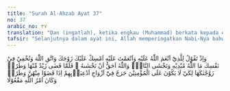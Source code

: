 ```yaml
---
title: "Surah Al-Ahzab Ayat 37"
no: 37
arabic_no: ٣٧
translation: "Dan (ingatlah), ketika engkau (Muhammad) berkata kepada orang yang telah diberi nikmat oleh Allah dan engkau (juga) telah memberi nikmat kepadanya, “Pertahankanlah terus istrimu dan bertakwalah kepada Allah,” sedang engkau menyembunyikan di dalam hatimu apa yang akan dinyatakan oleh Allah, dan engkau takut kepada manusia, padahal Allah lebih berhak engkau takuti. Maka ketika Zaid telah mengakhiri keperluan terhadap istrinya (menceraikannya), Kami nikahkan engkau dengan dia (Zainab) agar tidak ada keberatan bagi orang mukmin untuk (menikahi) istri-istri anak-anak angkat mereka, apabila anak-anak angkat itu telah menyelesaikan keperluannya terhadap istrinya. Dan ketetapan Allah itu pasti terjadi."
tafsir: "Selanjutnya dalam ayat ini, Allah memperingatkan Nabi-Nya bahwa apa-apa yang terjadi antara Zaid bin haritsah dengan Zainab binti Jahsy itu adalah untuk menguatkan keimanan beliau dengan menegaskan kebenaran dan menghilangkan keragu-raguan dari hati orang-orang yang lemah imannya. Allah menyuruh Rasul-Nya supaya memperhatikan ucapannya ketika beliau berkata kepada Zaid bin haritsah, \"Tahanlah terus istrimu dan bertakwalah kepada Allah, dan janganlah berpisah dengannya disebabkan kesombongan atau keangkuhannya karena keturunan, sebab perceraian itu akan mengakibatkan noda yang sulit untuk dihapus.\" \n\nNabi sendiri telah mengetahui bahwa Zaid pada akhirnya pasti akan bercerai dengan Zainab. Beliau merasa berat jika hal tersebut menjadi kenyataan, sebab akan menimbulkan berbagai macam tanggapan di kalangan masyarakat. Nabi menyembunyikan di dalam hatinya apa yang Allah nyatakan, karena Nabi sendiri menyadari bahwa beliau sendiri harus dijadikan teladan oleh seluruh umatnya untuk melaksanakan perintah Allah walaupun dengan mengorbankan perasaan. Menurut naluri, manusia biasanya takut kepada sesama manusia, padahal Allah yang lebih berhak untuk ditakuti. Beliau membayangkan bahwa apabila beliau menikah dengan Zainab, bekas istri anak angkatnya, hal itu pasti akan menjadi buah bibir di kalangan bangsa Arab, karena sejak zaman Jahiliah mereka memandang bahwa anak angkat itu sama dengan anak kandung, sehingga mereka melarang menikahi bekas istri anak angkat."
---
```

وَاِذْ تَقُوْلُ لِلَّذِيْٓ اَنْعَمَ اللّٰهُ عَلَيْهِ وَاَنْعَمْتَ عَلَيْهِ اَمْسِكْ عَلَيْكَ زَوْجَكَ وَاتَّقِ اللّٰهَ وَتُخْفِيْ فِيْ نَفْسِكَ مَا اللّٰهُ مُبْدِيْهِ وَتَخْشَى النَّاسَۚ وَاللّٰهُ اَحَقُّ اَنْ تَخْشٰىهُ ۗ فَلَمَّا قَضٰى زَيْدٌ مِّنْهَا وَطَرًاۗ زَوَّجْنٰكَهَا لِكَيْ لَا يَكُوْنَ عَلَى الْمُؤْمِنِيْنَ حَرَجٌ فِيْٓ اَزْوَاجِ اَدْعِيَاۤىِٕهِمْ اِذَا قَضَوْا مِنْهُنَّ وَطَرًاۗ وَكَانَ اَمْرُ اللّٰهِ مَفْعُوْلًا 